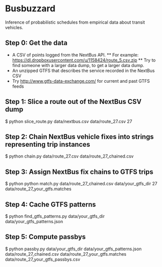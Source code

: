 Busbuzzard
==========

Inference of probabilistic schedules from empirical data about transit vehicles.

## Step 0: Get the data

* A CSV of points logged from the NextBus API.
** For example: https://dl.dropboxusercontent.com/u/1158424/route_5.csv.zip
** Try to find someone with a larger data dump, to get a larger data dump.
* An unzipped GTFS that describes the service recorded in the NextBus CSV
* Try http://www.gtfs-data-exchange.com/ for current and past GTFS feeds

## Step 1: Slice a route out of the NextBus CSV dump

$ python slice_route.py data/nextbus.csv data/route_27.csv 27

## Step 2: Chain NextBus vehicle fixes into strings representing trip instances

$ python chain.py data/route_27.csv data/route_27_chained.csv

## Step 3: Assign NextBus fix chains to GTFS trips

$ python python match.py data/route_27_chained.csv data/your_gtfs_dir 27 data/route_27_your_gtfs.matches

## Step 4: Cache GTFS patterns

$ python find_gtfs_patterns.py data/your_gtfs_dir data/your_gtfs_patterns.json

## Step 5: Compute passbys

$ python passby.py data/your_gtfs_dir data/your_gtfs_patterns.json data/route_27_chained.csv data/route_27_your_gtfs.matches data/route_27_your_gtfs_passbys.csv